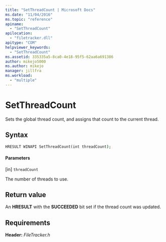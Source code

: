 ```yaml
---
title: "SetThreadCount | Microsoft Docs"
ms.date: "11/04/2016"
ms.topic: "reference"
apiname:
  - "SetThreadCount"
apilocation:
  - "filetracker.dll"
apitype: "COM"
helpviewer_keywords:
  - "SetThreadCount"
ms.assetid: 335335a5-8ca0-4e18-95f5-62aa6a691386
author: mikejo5000
ms.author: mikejo
manager: jillfra
ms.workload:
  - "multiple"
---
```

# SetThreadCount
Sets the global thread count, and assigns that count to the current thread.

## Syntax

```cmd
HRESULT WINAPI SetThreadCount(int threadCount);
```

#### Parameters
[in] `threadCount`

 The number of threads to use.

## Return value
 An **HRESULT** with the **SUCCEEDED** bit set if the thread count was updated.

## Requirements
 **Header:** *FileTracker.h*